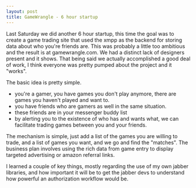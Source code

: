 ```yaml
---
layout: post
title: GameWrangle - 6 hour startup
---
```


Last Saturday we did another 6 hour startup, this time the goal was to create a game trading site that used the xmpp as the backend for storing data about who you're friends are. This was probably a little too ambitious and the result is at gamewrangle.com. We had a distinct lack of designers present and it shows. That being said we actually accomplished a good deal of work, I think everyone was pretty pumped about the project and it "works".

The basic idea is pretty simple.

* you're a gamer, you have games you don't play anymore, there are games you haven't played and want to.
* you have friends who are gamers as well in the same situation.
* these friends are in your messenger buddy list
* by alerting you to the existence of who has and wants what, we can facilitate trading games between you and your friends.

The mechanism is simple, just add a list of the games you are willing to trade, and a list of games you want, and we go and find the "matches". The business plan involves using the rich data from game entry to display targeted advertising or amazon referral links.

I learned a couple of key things, mostly regarding the use of my own jabber libraries, and how important it will be to get the jabber devs to understand how powerful an authorization workflow would be.
